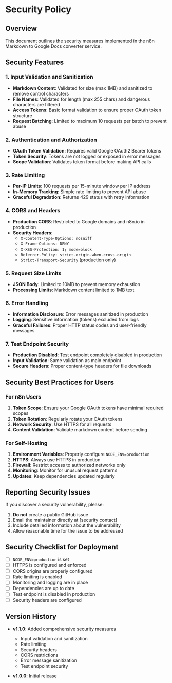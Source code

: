 # Security Policy

## Overview

This document outlines the security measures implemented in the n8n Markdown to Google Docs converter service.

## Security Features

### 1. Input Validation and Sanitization
- **Markdown Content**: Validated for size (max 1MB) and sanitized to remove control characters
- **File Names**: Validated for length (max 255 chars) and dangerous characters are filtered
- **Access Tokens**: Basic format validation to ensure proper OAuth token structure
- **Request Batching**: Limited to maximum 10 requests per batch to prevent abuse

### 2. Authentication and Authorization
- **OAuth Token Validation**: Requires valid Google OAuth2 Bearer tokens
- **Token Security**: Tokens are not logged or exposed in error messages
- **Scope Validation**: Validates token format before making API calls

### 3. Rate Limiting
- **Per-IP Limits**: 100 requests per 15-minute window per IP address
- **In-Memory Tracking**: Simple rate limiting to prevent API abuse
- **Graceful Degradation**: Returns 429 status with retry information

### 4. CORS and Headers
- **Production CORS**: Restricted to Google domains and n8n.io in production
- **Security Headers**: 
  - `X-Content-Type-Options: nosniff`
  - `X-Frame-Options: DENY`
  - `X-XSS-Protection: 1; mode=block`
  - `Referrer-Policy: strict-origin-when-cross-origin`
  - `Strict-Transport-Security` (production only)

### 5. Request Size Limits
- **JSON Body**: Limited to 10MB to prevent memory exhaustion
- **Processing Limits**: Markdown content limited to 1MB text

### 6. Error Handling
- **Information Disclosure**: Error messages sanitized in production
- **Logging**: Sensitive information (tokens) excluded from logs
- **Graceful Failures**: Proper HTTP status codes and user-friendly messages

### 7. Test Endpoint Security
- **Production Disabled**: Test endpoint completely disabled in production
- **Input Validation**: Same validation as main endpoint
- **Secure Headers**: Proper content-type headers for file downloads

## Security Best Practices for Users

### For n8n Users
1. **Token Scope**: Ensure your Google OAuth tokens have minimal required scopes
2. **Token Rotation**: Regularly rotate your OAuth tokens
3. **Network Security**: Use HTTPS for all requests
4. **Content Validation**: Validate markdown content before sending

### For Self-Hosting
1. **Environment Variables**: Properly configure `NODE_ENV=production`
2. **HTTPS**: Always use HTTPS in production
3. **Firewall**: Restrict access to authorized networks only
4. **Monitoring**: Monitor for unusual request patterns
5. **Updates**: Keep dependencies updated regularly

## Reporting Security Issues

If you discover a security vulnerability, please:

1. **Do not** create a public GitHub issue
2. Email the maintainer directly at [security contact]
3. Include detailed information about the vulnerability
4. Allow reasonable time for the issue to be addressed

## Security Checklist for Deployment

- [ ] `NODE_ENV=production` is set
- [ ] HTTPS is configured and enforced
- [ ] CORS origins are properly configured
- [ ] Rate limiting is enabled
- [ ] Monitoring and logging are in place
- [ ] Dependencies are up to date
- [ ] Test endpoint is disabled in production
- [ ] Security headers are configured

## Version History

- **v1.1.0**: Added comprehensive security measures
  - Input validation and sanitization
  - Rate limiting
  - Security headers
  - CORS restrictions
  - Error message sanitization
  - Test endpoint security

- **v1.0.0**: Initial release